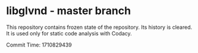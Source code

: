 # libglvnd - master branch

This repository contains frozen state of the repository.
Its history is cleared. It is used only for static code
analysis with Codacy.

Commit Time: 1710829439